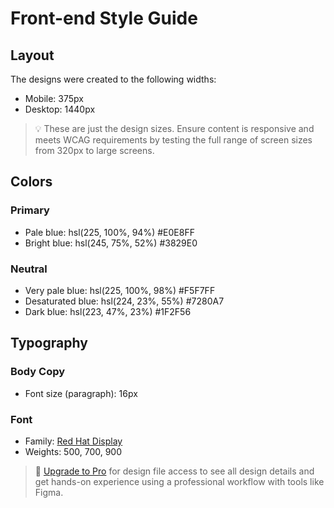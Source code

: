 # Front-end Style Guide

## Layout

The designs were created to the following widths:

- Mobile: 375px
- Desktop: 1440px

> 💡 These are just the design sizes. Ensure content is responsive and meets WCAG requirements by testing the full range of screen sizes from 320px to large screens.

## Colors

### Primary

- Pale blue: hsl(225, 100%, 94%)  #E0E8FF
- Bright blue: hsl(245, 75%, 52%) #3829E0

### Neutral

- Very pale blue: hsl(225, 100%, 98%) #F5F7FF
- Desaturated blue: hsl(224, 23%, 55%)  #7280A7
- Dark blue: hsl(223, 47%, 23%)  #1F2F56

## Typography

### Body Copy

- Font size (paragraph): 16px

### Font

- Family: [Red Hat Display](https://fonts.google.com/specimen/Red+Hat+Display)
- Weights: 500, 700, 900

> 💎 [Upgrade to Pro](https://www.frontendmentor.io/pro?ref=style-guide) for design file access to see all design details and get hands-on experience using a professional workflow with tools like Figma.

